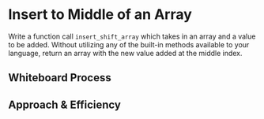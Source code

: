 # Insert to Middle of an Array

Write a function call `insert_shift_array` which takes in an array and a value to be added. Without utilizing any of the built-in methods available to your language, return an array with the new value added at the middle index.

## Whiteboard Process
<!-- Embedded whiteboard image -->

## Approach & Efficiency
<!-- What approach did you take? Discuss Why. What is the Big O space/time for this approach? -->
